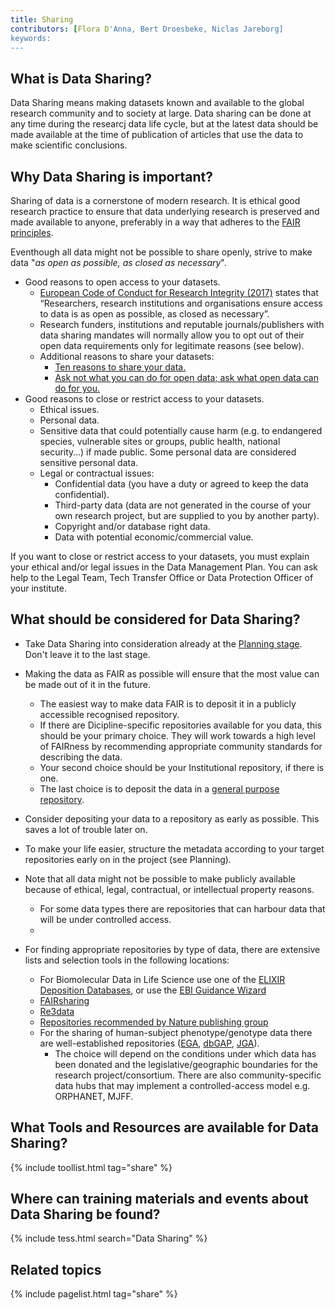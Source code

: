 ```yaml
---
title: Sharing
contributors: [Flora D'Anna, Bert Droesbeke, Niclas Jareborg]
keywords:
---
```


## What is Data Sharing?
Data Sharing means making datasets known and available to the global research community and to society at large. Data sharing can be done at any time during the researcj data life cycle, but at the latest data should be made available at the time of publication of articles that use the data to make scientific conclusions. 

## Why Data Sharing is important?
Sharing of data is a cornerstone of modern research. It is ethical good research  practice to ensure that data underlying research is preserved and made available to anyone, preferably in a way that adheres to the [FAIR principles](). 

Eventhough all data might not be possible to share openly, strive to make data "_as open as possible, as closed as necessary_".


* Good reasons to open access to your datasets.
  * [European Code of Conduct for Research Integrity (2017)](https://www.allea.org/wp-content/uploads/2017/05/ALLEA-European-Code-of-Conduct-for-Research-Integrity-2017.pdf) states that “Researchers, research institutions and organisations ensure access to data is as open as possible, as closed as necessary”.
  * Research funders, institutions and reputable journals/publishers with data sharing mandates will normally allow you to opt out of their open data requirements only for legitimate reasons (see below).
  * Additional reasons to share your datasets:
    - [Ten reasons to share your data.](https://www.natureindex.com/news-blog/ten-reasons-to-share-your-data)
    - [Ask not what you can do for open data; ask what open data can do for you.](http://blogs.nature.com/naturejobs/2017/06/19/ask-not-what-you-can-do-for-open-data-ask-what-open-data-can-do-for-you/)
* Good reasons to close or restrict access to your datasets.
  - Ethical issues.
  - Personal data.
  - Sensitive data that could potentially cause harm (e.g. to endangered species, vulnerable sites or groups, public health, national security…) if made public. Some personal data are considered sensitive personal data.
  - Legal or contractual issues:
    - Confidential data (you have a duty or agreed to keep the data confidential).
    - Third-party data (data are not generated in the course of your own research project, but are supplied to you by another party).  
    - Copyright and/or database right data.
    - Data with potential economic/commercial value.

If you want to close or restrict access to your datasets, you must explain your ethical and/or legal issues in the Data Management Plan. You can ask help to the Legal Team, Tech Transfer Office or Data Protection Officer of your institute.


## What should be considered for Data Sharing?

* Take Data Sharing into consideration already at the [Planning stage](planning). Don't leave it to the last stage. 
* Making the data as FAIR as possible will ensure that the most value can be made out of it in the future.
  - The easiest way to make data FAIR is to deposit it in a publicly accessible recognised repository.
  - If there are Dicipline-specific repositories available for you data, this should be your primary choice. They will work towards a high level of FAIRness by recommending appropriate community standards for describing the data. 
  - Your second choice should be your Institutional repository, if there is one.
  - The last choice is to deposit the data in a [general purpose repository](https://www.nature.com/sdata/policies/repositories#general).
* Consider depositing your data to a repository as early as possible. This saves a lot of trouble later on.
* To make your life easier, structure the metadata according to your target repositories early on in the project (see Planning).
* Note that all data might not be possible to make publicly available because of ethical, legal, contractual, or intellectual property reasons. 
  - For some data types there are repositories that can harbour data that will be under controlled access.
  - 
  
* For finding appropriate repositories by type of data, there are extensive lists and selection tools in the following locations:
  - For Biomolecular Data in Life Science use one of the [ELIXIR Deposition Databases](https://elixir-europe.org/platforms/data/elixir-deposition-databases), or use the [EBI Guidance Wizard](https://www.ebi.ac.uk/submission/)
  - [FAIRsharing](https://fairsharing.org/)
  - [Re3data](https://re3data.org/)
  - [Repositories recommended by Nature publishing group](https://www.nature.com/sdata/policies/repositories)
  - For the sharing of human-subject phenotype/genotype data there are well-established repositories ([EGA](https://ega-archive.org/), [dbGAP](https://www.ncbi.nlm.nih.gov/gap/), [JGA](https://www.ddbj.nig.ac.jp/jga/index-e.html)). 
    - The choice will depend on the conditions under which data has been donated and the legislative/geographic boundaries for the research project/consortium. There are also community-specific data hubs that may implement a controlled-access model e.g. ORPHANET, MJFF.

## What Tools and Resources are available for Data Sharing?

{% include toollist.html tag="share" %}

## Where can training materials and events about Data Sharing be found?

{% include tess.html search="Data Sharing" %}

## Related topics

{% include pagelist.html tag="share" %}

<!-- * Licensing
* Funder requirements -->

<!-- ## External links
missing content -->
